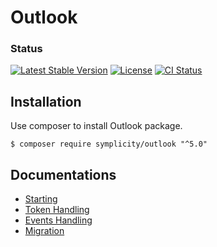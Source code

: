 # Outlook

### Status
[![Latest Stable Version](https://poser.pugx.org/symplicity/outlook/v/stable)](https://packagist.org/packages/symplicity/outlook)
[![License](https://poser.pugx.org/symplicity/outlook/license)](https://packagist.org/packages/symplicity/outlook)
[![CI Status](https://github.com/symplicity/outlook/actions/workflows/ci.yml/badge.svg)](https://github.com/Symplicity/outlook/actions)

## Installation

Use composer to install Outlook package.

```
$ composer require symplicity/outlook "^5.0"
```

## Documentations
- [Starting](docs/calendar-usage.md)
- [Token Handling](docs/token-usage.md)
- [Events Handling](docs/event-usage.md)
- [Migration](docs/migration.md)




